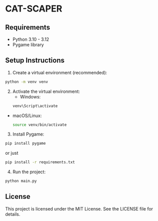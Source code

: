 # CAT-SCAPER

## Requirements
- Python 3.10 - 3.12
- Pygame library

## Setup Instructions

1. Create a virtual environment (recommended):
```bash
python -m venv venv
```

2. Activate the virtual environment:
    - Windows:
    ```bash
    venv\Script\activate
    ```

- macOS/Linux:
    ```bash
    source venv/bin/activate
    ```

3. Install Pygame:
```bash
pip install pygame
```

or just 
```bash
pip install -r requirements.txt
```

4. Run the project:
```bash
python main.py
```

## License
This project is licensed under the MIT License. See the LICENSE file for details.